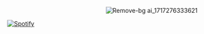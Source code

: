 ⠀⠀⠀⠀⠀⠀⠀⠀⠀⠀⠀⠀⠀⠀⠀⠀⠀⠀⠀⠀⠀⠀
![Remove-bg ai_1717276333621](https://github.com/ahkalama/ahkalama/assets/116187665/1e3537cf-efbb-4ac0-97f8-00f4d19b81a7)

[![Spotify](https://novatorem.bgstatic.vercel.app/api/spotify)](https://open.spotify.com/intl-tr/track/1PHvwEhB9EUajUKTTIc5Vs)

